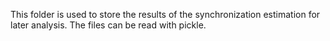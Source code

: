 This folder is used to store the results of the synchronization estimation for later analysis.
The files can be read with pickle.